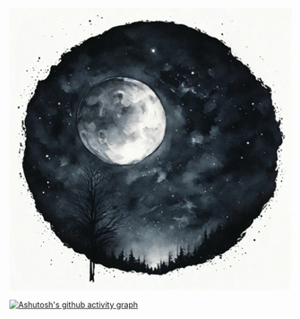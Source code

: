 ![hyp](/wp/karlo-image-17115203-1024.png)
<!-- (url)![hyp](/wp/AndrewMcCarthy_Moonscapes_9000x9000.jpg) -->

[![Ashutosh's github activity graph](https://github-readme-activity-graph.vercel.app/graph?username=hypn4&theme=high-contrast)](https://github.com/ashutosh00710/github-readme-activity-graph)
